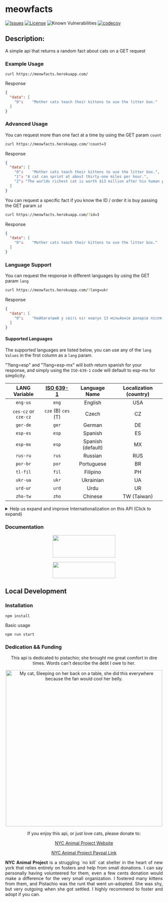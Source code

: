 meowfacts
=========

[![Issues](https://img.shields.io/github/issues/wh-iterabb-it/meowfacts.svg)](https://github.com/wh-iterabb-it/meowfacts/issues)
[![License](https://img.shields.io/badge/license-GPL-blue.svg)](https://github.com/wh-iterabb-it/meowfacts/blob/main/LICENSE)
![Known Vulnerabilities](https://snyk.io/test/github/wh-iterabb-it/meowfacts/badge.svg) 
[![codecov](https://codecov.io/gh/wh-iterabb-it/meowfacts/branch/master/graph/badge.svg)](https://codecov.io/gh/wh-iterabb-it/meowfacts)


## Description:

A simple api that returns a random fact about cats on a GET request

### Example Usage

``` 
curl https://meowfacts.herokuapp.com/
```

Response

```json
{
  "data": [
    "0": 	"Mother cats teach their kittens to use the litter box."
  ]
}
```


### Advanced Usage

You can request more than one fact at a time by using the GET param `count`

```bash
curl https://meowfacts.herokuapp.com/?count=3
```

Response

```json
{
  "data": [
    "0": 	"Mother cats teach their kittens to use the litter box.",
    "1": "A cat can sprint at about thirty-one miles per hour.",
    "2": "The worlds richest cat is worth $13 million after his human passed away and left her fortune to him."
  ]
}
```

You can request a specific fact if you know the ID / order it is buy passing the GET param `id`

```bash
curl https://meowfacts.herokuapp.com/?id=3
```

Response

```json
{
  "data": [
    "0": 	"Mother cats teach their kittens to use the litter box."
  ]
}
```

### Language Support 

You can request the response in different languages by using the GET param `lang`

```bash
curl https://meowfacts.herokuapp.com/?lang=ukr
```

Response

```json
{
  "data": [
    "0": 	"Найбагатший у світі кіт коштує 13 мільйонів доларів після того, як його людина померла і залишила йому свій стан"
  ]
}
```

#### Supported Languages

The supported languages are listed below, you can use any of the `lang Values` in the first column as a `lang` param. 

"?lang=esp" and "?lang=esp-mx" will both return spanish for your response, and simply using the `ISO-639-1` code will default to esp-mx for simplicity. 

| LANG Variable | [ISO 639-1](https://en.wikipedia.org/wiki/List_of_ISO_639-1_codes) | Language Name | Localization (country) |
| :---: | :---: | :---: | :---: |
| `eng-us`  | `eng` | English | USA |
| `ces-cz` or `cze-cz` | `cze` (B) `ces` (T) | Czech | CZ |
| `ger-de`  | `ger` | German | DE |
| `esp-es`  | `esp` | Spanish | ES |
| `esp-mx`  | `esp` | Spanish (default) | MX |
| `rus-ru`  | `rus` | Russian | RUS |
| `por-br`  | `por` | Portuguese | BR |
| `tl-fil`  | `fil` | Filipino | PH |
| `ukr-ua`  | `ukr` | Ukrainian | UA |
| `urd-ur`  | `urd` | Urdu | UR |
| `zho-tw` | `zho` | Chinese | TW (Taiwan) |


<details>
  <summary>Help us expand and improve Internationalization on this API  (Click to expand)</summary>
  <h3>Help us expand and improve Internationalization on this API</h3>
  
  <p><b>Note:</b> We are trying to follow the browser's language tags, which are formally defined in <a href="https://datatracker.ietf.org/doc/html/rfc5646">RFC 5646</a>, which rely on the <a href="https://en.wikipedia.org/wiki/ISO_639">ISO 639</a> standard (quite often the <a href="https://en.wikipedia.org/wiki/List_of_ISO_639-1_codes">639-1 code list</a>) for <a href="https://en.wikipedia.org/wiki/Language_code">language codes</a> to be used.</p> 

<p>We would love it if you helped this project by taking a look at our <a href="https://github.com/wh-iterabb-it/meowfacts/issues/175">Call for Contributors</a> to see if you can make a contribution that helps us be more inclusive and support more languages. </p>
</details>


### Documentation

<div align="center">
  <p>
    <a href="https://app.swaggerhub.com/apis-docs/wh-iterabb-it/meowfacts/1.0.0">
      <img width="200" height="72" src="https://raw.githubusercontent.com/swagger-api/swagger.io/wordpress/images/assets/SW-logo-clr.png" />
    </a>
  </p>
  <p>
    <a href="https://rapidapi.com/wh-iterabb-it-wh-iterabb-it-default/api/meowfacts/">
      <img width="200" height="52" src="https://rapidapi.com/static-assets/default/dark-logo-78e48dc1-ca3f-4d67-a6f5-74032f439c8b.svg" />
    </a>
  </p>
</div>


## Local Development

### Installation

```
npm install
```

Basic usage

```
npm run start
```

### Dedication && Funding




<div align="center">
<p>This api is dedicated to pistachio; she brought me great comfort in dire times. Words can't describe the debt I owe to her. </p>
  <img width="500" height="500" alt="My cat, Sleeping on her back on a table, she did this everywhere because the fan would cool her belly." src="https://i.imgur.com/2EGh2Bp.jpg" />
  <p>If you enjoy this api, or just love cats, please donate to:</p>
  <p><a href="https://www.animalprojectnyc.org/">NYC Animal Project Website</a></p>
  <p><a href="https://www.paypal.me/animalproject">NYC Animal Project Paypal Link</a></p>
  
  <p align="justify"><strong>NYC Animal Project</strong> is a struggling `no kill` cat shelter in the heart of new york that relies entirely on fosters and help from small donations. I can say personally having volunteered for them, even a few cents donation would make a difference for the very small organization. I fostered many kittens from them, and Pistachio was the runt that went un-adopted. She was shy, but very outgoing when she got settled. I highly recommend to foster and adopt if you can.</p>

</div>


